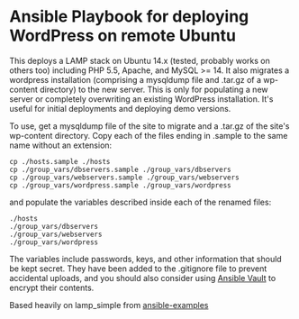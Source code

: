 # Ansible Playbook for deploying WordPress on remote Ubuntu

This deploys a LAMP stack on Ubuntu 14.x (tested, probably works on others too) 
including PHP 5.5, Apache, and MySQL >= 14. It also migrates a wordpress
installation (comprising a mysqldump file and .tar.gz of a wp-content directory)
to the new server. This is only for populating a new server or
completely overwriting an existing WordPress installation. It's useful for
initial deployments and deploying demo versions.

To use, get a mysqldump file of the site to migrate and a .tar.gz of the site's
wp-content directory. Copy each of the files ending in .sample to the same name
without an extension:

    cp ./hosts.sample ./hosts
    cp ./group_vars/dbservers.sample ./group_vars/dbservers
    cp ./group_vars/webservers.sample ./group_vars/webservers
    cp ./group_vars/wordpress.sample ./group_vars/wordpress

and populate the variables described inside each of the renamed files:

    ./hosts
    ./group_vars/dbservers
    ./group_vars/webservers
    ./group_vars/wordpress

The variables include passwords, keys, and other information that should be kept
secret. They have been added to the .gitignore file to prevent accidental
uploads, and you should also consider using [Ansible
Vault](http://docs.ansible.com/playbooks_vault.html) to encrypt their contents.

Based heavily on lamp\_simple from
[ansible-examples](https://github.com/ansible/ansible-examples/)
